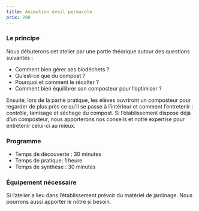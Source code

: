 ```yaml
---
title: Animation éveil permacole
prix: 200
---
```


### Le principe

<nuxt-img format="png" src="/prestations/eveil_permacole/poubelle.png" lazy="loading" data-aos="zoom-in"></nuxt-img>

Nous débuterons cet atelier par une partie théorique autour des questions suivantes :

- Comment bien gérer ses biodéchets ?
- Qu’est-ce que du compost ?
- Pourquoi et comment le récolter ?
- Comment bien équilibrer son composteur pour l’optimiser ?

Ensuite, lors de la partie pratique, les élèves ouvriront un composteur pour regarder de plus près ce qu’il se passe à l’intérieur et comment l’entretenir : contrôle, tamisage et séchage du compost.
Si l’établissement dispose déjà d’un composteur, nous apporterons nos conseils et notre expertise pour entretenir celui-ci au mieux.

<div class="infos">
<div class="programme">

### Programme

- Temps de découverte : 30 minutes
- Temps de pratique: 1 heure
- Temps de synthèse : 30 minutes
</div>
<div class="equipement">

### Équipement nécessaire

Si l’atelier a lieu dans l’établissement prévoir du matériel de jardinage. Nous pourrons aussi apporter le nôtre si besoin.

</div>
</div>

